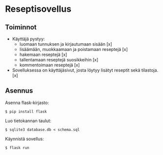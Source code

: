 # Reseptisovellus

## Toiminnot

* Käyttäjä pystyy: 
	- luomaan tunnuksen ja kirjautumaan sisään [x]
	- lisäämään, muokkaamaan ja poistamaan reseptejä [x]
	- hakemaan reseptejä [x]
	- tallentamaan reseptejä suosikkeihin [x]
	- kommentoimaan reseptejä [x]
* Sovelluksessa on käyttäjäsivut, josta löytyy lisätyt reseptit sekä tilastoja. [x]

## Asennus

Asenna flask-kirjasto:

```
$ pip install flask
```

Luo tietokannan taulut:

```
$ sqlite3 database.db < schema.sql
```

Käynnistä sovellus:

```
$ flask run
```
